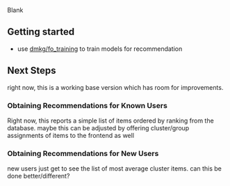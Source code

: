 Blank

## Getting started

* use [dmkg/fo_training](https://gitlab.uni-bayreuth.de:dmkg/fo_training) to train models for recommendation

## Next Steps

right now, this is a working base version which has room for improvements.

### Obtaining Recommendations for Known Users

Right now, this reports a simple list of items ordered by ranking from the database. maybe this can be adjusted by offering cluster/group assignments of items to the frontend as well

### Obtaining Recommendations for New Users

new users just get to see the list of most average cluster items. can this be done better/different?
